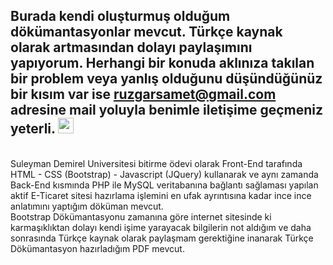 ## Burada kendi oluşturmuş olduğum dökümantasyonlar mevcut. Türkçe kaynak olarak artmasından dolayı paylaşımını yapıyorum. Herhangi bir konuda aklınıza takılan bir problem veya yanlış olduğunu düşündüğünüz bir kısım var ise ruzgarsamet@gmail.com adresine mail yoluyla benimle iletişime geçmeniz yeterli. <img src="https://media.giphy.com/media/hvRJCLFzcasrR4ia7z/giphy.gif" width="25px">

<br>
 Suleyman Demirel Universitesi bitirme ödevi olarak Front-End tarafında HTML - CSS (Bootstrap) - Javascript (JQuery) kullanarak ve aynı zamanda Back-End kısmında PHP ile MySQL veritabanına bağlantı sağlaması yapılan aktif E-Ticaret sitesi hazırlama işlemini en ufak ayrıntısına kadar ince ince anlatımını yaptığım döküman mevcut.

<br>
Bootstrap Dökümantasyonu zamanına göre internet sitesinde ki karmaşıklıktan dolayı kendi işime yarayacak bilgilerin not aldığım ve daha sonrasında Türkçe kaynak olarak paylaşmam gerektiğine inanarak Türkçe Dökümantasyon hazırladığım PDF mevcut.
